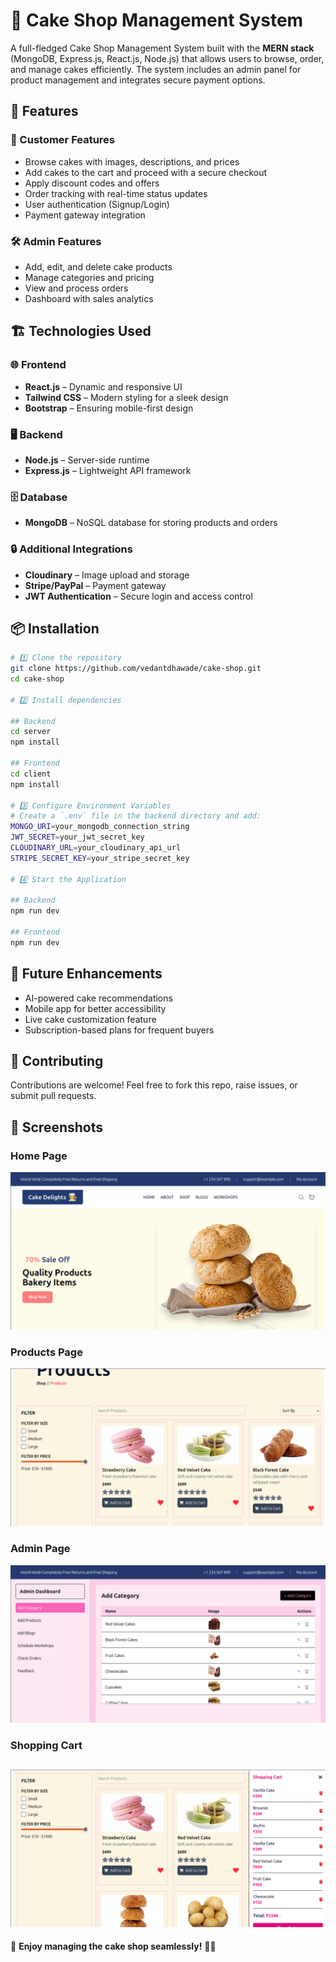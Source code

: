 # 🍰 Cake Shop Management System  

A full-fledged Cake Shop Management System built with the **MERN stack** (MongoDB, Express.js, React.js, Node.js) that allows users to browse, order, and manage cakes efficiently. The system includes an admin panel for product management and integrates secure payment options.  

## 🚀 Features  

### 🎂 Customer Features  
- Browse cakes with images, descriptions, and prices  
- Add cakes to the cart and proceed with a secure checkout  
- Apply discount codes and offers  
- Order tracking with real-time status updates  
- User authentication (Signup/Login)  
- Payment gateway integration  

### 🛠 Admin Features  
- Add, edit, and delete cake products  
- Manage categories and pricing  
- View and process orders  
- Dashboard with sales analytics  

## 🏗️ Technologies Used  

### 🌐 Frontend  
- **React.js** – Dynamic and responsive UI  
- **Tailwind CSS** – Modern styling for a sleek design  
- **Bootstrap** – Ensuring mobile-first design  

### 🖥️ Backend  
- **Node.js** – Server-side runtime  
- **Express.js** – Lightweight API framework  

### 🗄️ Database  
- **MongoDB** – NoSQL database for storing products and orders  

### 🔒 Additional Integrations  
- **Cloudinary** – Image upload and storage  
- **Stripe/PayPal** – Payment gateway  
- **JWT Authentication** – Secure login and access control  

## 📦 Installation  

```sh
# 1️⃣ Clone the repository  
git clone https://github.com/vedantdhawade/cake-shop.git  
cd cake-shop  

# 2️⃣ Install dependencies  

## Backend  
cd server 
npm install  

## Frontend  
cd client  
npm install  

# 3️⃣ Configure Environment Variables  
# Create a `.env` file in the backend directory and add:  
MONGO_URI=your_mongodb_connection_string  
JWT_SECRET=your_jwt_secret_key  
CLOUDINARY_URL=your_cloudinary_api_url  
STRIPE_SECRET_KEY=your_stripe_secret_key  

# 4️⃣ Start the Application  

## Backend  
npm run dev  

## Frontend  
npm run dev  
```

## 📌 Future Enhancements  
- AI-powered cake recommendations  
- Mobile app for better accessibility  
- Live cake customization feature  
- Subscription-based plans for frequent buyers  

## 🤝 Contributing  
Contributions are welcome! Feel free to fork this repo, raise issues, or submit pull requests.  

## **📸 Screenshots**

### **Home Page**
![Home Page](https://github.com/vedantdhawade/Cake_Shop_Buisnes/blob/main/Screenshot%20from%202025-02-24%2020-20-41.png)  
### **Products Page**
![Products Page](https://github.com/vedantdhawade/Cake_Shop_Buisnes/blob/main/Screenshot%20from%202025-02-24%2020-21-03.png?raw=true)  
### **Admin Page**
![Admin Page](https://github.com/vedantdhawade/Cake_Shop_Buisnes/blob/main/Screenshot%20from%202025-02-24%2020-21-39.png?raw=true)
 ### **Shopping Cart**
![Shopping Cart](https://github.com/vedantdhawade/Cake_Shop_Buisnes/blob/main/Screenshot%20from%202025-02-24%2020-22-30.png?raw=true)
---

🌟 **Enjoy managing the cake shop seamlessly!** 🍰🎉

